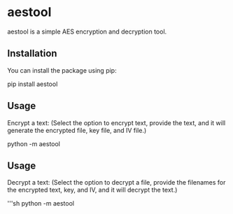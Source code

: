 # aestool

aestool is a simple AES encryption and decryption tool.

## Installation

You can install the package using pip:

pip install aestool

## Usage

Encrypt a text:
(Select the option to encrypt text, provide the text, and it will generate the encrypted file, key file, and IV file.)

python -m aestool

## Usage

Decrypt a text:
(Select the option to decrypt a file, provide the filenames for the encrypted text, key, and IV, and it will decrypt the text.)

'''sh
python -m aestool




